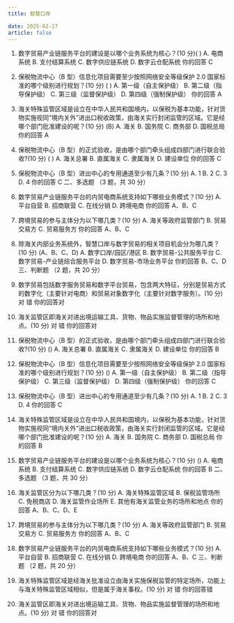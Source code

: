 ```yaml
---
title: 智慧口岸

date: 2025-02-27
article: false
---
```


1. 数字贸易产业链服务平台的建设是以哪个业务系统为核心？(10 分)( )
   A. 电商系统
   B. 支付结算系统
   C. 数字供应链系统
   D. 数字云仓配系统
   你的回答 C
1. 保税物流中心（B 型）信息化项目需要至少按照网络安全等级保护 2.0 国家标准的哪个级别进行规划？(10 分) ( )
   A. 第一级（自主保护级）
   B. 第二级（指导保护级）
   C. 第三级（监督保护级）
   D. 第四级（强制保护级）
   你的回答 A
1. 海关特殊监管区域是设立在中华人民共和国境内，以保税为基本功能，针对货物实施视同“境内关外”进出口税收政策，由海关实行封闭监管的区域。它是经哪个部门批准建设的呢？(10 分) (B)
   A. 海关
   B. 国务院
   C. 商务部
   D. 国税总局
   你的回答 A
1. 保税物流中心（B 型）的正式验收，是由哪个部门牵头组成四部门进行联合验收?(10 分) ( )
   A. 海关总署
   B. 直属海关
   C. 隶属海关
   D. 建设单位
   你的回答 C
1. 保税物流中心（B 型）进出中心的专用通道至少有几条？(10 分)
   A. 1
   B. 2
   C. 3
   D. 4
   你的回答 C
   二、多选题 （3 题，共 30 分）
1. 数字贸易产业链服务平台的内贸电商系统支持如下哪些业务模式？(10 分)
   A. 平台自营
   B. 招商联营
   C. 在线分销
   D. 跨境电商
   你的回答 A、B、C
1. 跨境贸易的参与主体分为以下哪几类？(10 分)
   A. 海关等政府监管部门
   B. 贸易交易方
   C. 贸易服务方
   你的回答 A、B、C
1. 除海关内部业务系统外，智慧口岸与数字贸易的相关项目机会分为哪几类？(10 分) (A、B、C、D)
   A. 数字口岸/园区/港区
   B. 数字贸易-公共服务平台
   C. 数字贸易-产业链综合服务平台
   D. 数字贸易-市场业务平台
   你的回答 B、C、D
   三、判断题 （2 题，共 20 分）
1. 数字贸易包括数字服务贸易和数字平台贸易，包含两大特征，分别是贸易方式的数字化（主要针对电商）和贸易对象数字化（主要针对数字服务）。(10 分)
   对
   错
   你的回答对
1. 海关监管区即海关对进出境运输工具、货物、物品实施监督管理的场所和地点。(10 分)
   对
   错
   你的回答对

1. 保税物流中心（B 型）的正式验收，是由哪个部门牵头组成四部门进行联合验收?(10 分) ()
   A. 海关总署
   B. 直属海关
   C. 隶属海关
   D. 建设单位
   你的回答 B
1. 保税物流中心（B 型）信息化项目需要至少按照网络安全等级保护 2.0 国家标准的哪个级别进行规划？(10 分) ()
   A. 第一级（自主保护级）
   B. 第二级（指导保护级）
   C. 第三级（监督保护级）
   D. 第四级（强制保护级）
   你的回答 C
1. 保税物流中心（B 型）进出中心的专用通道至少有几条？(10 分)
   A. 1
   B. 2
   C. 3
   D. 4
   你的回答 C
1. 海关特殊监管区域是设立在中华人民共和国境内，以保税为基本功能，针对货物实施视同“境内关外”进出口税收政策，由海关实行封闭监管的区域。它是经哪个部门批准建设的呢？(10 分)
   A. 海关
   B. 国务院
   C. 商务部
   D. 国税总局
   你的回答 B
1. 数字贸易产业链服务平台的建设是以哪个业务系统为核心？(10 分) ()
   A. 电商系统
   B. 支付结算系统
   C. 数字供应链系统
   D. 数字云仓配系统
   你的回答 B
   二、多选题 （3 题，共 30 分）
1. 海关监管区分为以下哪几类？(10 分)
   A. 海关特殊监管区域
   B. 保税监管场所
   C. 免税商店
   D. 海关监管作业场所
   E. 其他有海关监管业务的场所和地点
   你的回答 A、B、C、D、E
1. 跨境贸易的参与主体分为以下哪几类？(10 分)
   A. 海关等政府监管部门
   B. 贸易交易方
   C. 贸易服务方
   你的回答 A、B、C
1. 数字贸易产业链服务平台的内贸电商系统支持如下哪些业务模式？(10 分)
   A. 平台自营
   B. 招商联营
   C. 在线分销
   D. 跨境电商
   你的回答 A、B、C
   三、判断题 （2 题，共 20 分）
1. 海关特殊监管区域是经海关批准设立由海关实施保税监管的特定场所，功能上与海关特殊监管区域相似，但是属于海关事权。(10 分)
   对
   错
   你的回答错
1. 海关监管区即海关对进出境运输工具、货物、物品实施监督管理的场所和地点。(10 分)
   对
   错
   你的回答对
